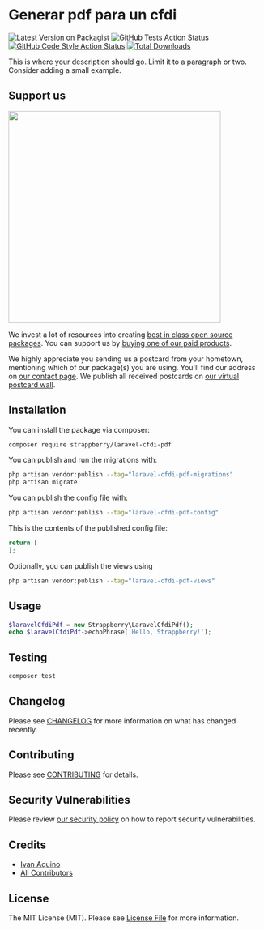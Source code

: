 # Generar pdf para un cfdi

[![Latest Version on Packagist](https://img.shields.io/packagist/v/strappberry/laravel-cfdi-pdf.svg?style=flat-square)](https://packagist.org/packages/strappberry/laravel-cfdi-pdf)
[![GitHub Tests Action Status](https://img.shields.io/github/actions/workflow/status/strappberry/laravel-cfdi-pdf/run-tests.yml?branch=main&label=tests&style=flat-square)](https://github.com/strappberry/laravel-cfdi-pdf/actions?query=workflow%3Arun-tests+branch%3Amain)
[![GitHub Code Style Action Status](https://img.shields.io/github/actions/workflow/status/strappberry/laravel-cfdi-pdf/fix-php-code-style-issues.yml?branch=main&label=code%20style&style=flat-square)](https://github.com/strappberry/laravel-cfdi-pdf/actions?query=workflow%3A"Fix+PHP+code+style+issues"+branch%3Amain)
[![Total Downloads](https://img.shields.io/packagist/dt/strappberry/laravel-cfdi-pdf.svg?style=flat-square)](https://packagist.org/packages/strappberry/laravel-cfdi-pdf)

This is where your description should go. Limit it to a paragraph or two. Consider adding a small example.

## Support us

[<img src="https://github-ads.s3.eu-central-1.amazonaws.com/laravel-cfdi-pdf.jpg?t=1" width="419px" />](https://spatie.be/github-ad-click/laravel-cfdi-pdf)

We invest a lot of resources into creating [best in class open source packages](https://spatie.be/open-source). You can support us by [buying one of our paid products](https://spatie.be/open-source/support-us).

We highly appreciate you sending us a postcard from your hometown, mentioning which of our package(s) you are using. You'll find our address on [our contact page](https://spatie.be/about-us). We publish all received postcards on [our virtual postcard wall](https://spatie.be/open-source/postcards).

## Installation

You can install the package via composer:

```bash
composer require strappberry/laravel-cfdi-pdf
```

You can publish and run the migrations with:

```bash
php artisan vendor:publish --tag="laravel-cfdi-pdf-migrations"
php artisan migrate
```

You can publish the config file with:

```bash
php artisan vendor:publish --tag="laravel-cfdi-pdf-config"
```

This is the contents of the published config file:

```php
return [
];
```

Optionally, you can publish the views using

```bash
php artisan vendor:publish --tag="laravel-cfdi-pdf-views"
```

## Usage

```php
$laravelCfdiPdf = new Strappberry\LaravelCfdiPdf();
echo $laravelCfdiPdf->echoPhrase('Hello, Strappberry!');
```

## Testing

```bash
composer test
```

## Changelog

Please see [CHANGELOG](CHANGELOG.md) for more information on what has changed recently.

## Contributing

Please see [CONTRIBUTING](CONTRIBUTING.md) for details.

## Security Vulnerabilities

Please review [our security policy](../../security/policy) on how to report security vulnerabilities.

## Credits

- [Ivan Aquino](https://github.com/strappberry)
- [All Contributors](../../contributors)

## License

The MIT License (MIT). Please see [License File](LICENSE.md) for more information.
